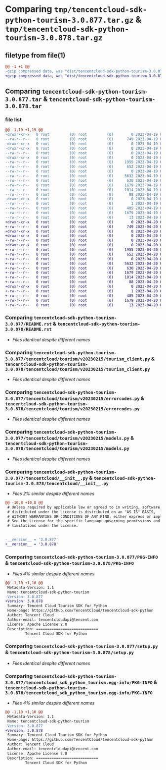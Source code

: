 # Comparing `tmp/tencentcloud-sdk-python-tourism-3.0.877.tar.gz` & `tmp/tencentcloud-sdk-python-tourism-3.0.878.tar.gz`

## filetype from file(1)

```diff
@@ -1 +1 @@
-gzip compressed data, was "dist/tencentcloud-sdk-python-tourism-3.0.877.tar", last modified: Wed Apr 19 09:39:53 2023, max compression
+gzip compressed data, was "dist/tencentcloud-sdk-python-tourism-3.0.878.tar", last modified: Thu Apr 20 00:54:21 2023, max compression
```

## Comparing `tencentcloud-sdk-python-tourism-3.0.877.tar` & `tencentcloud-sdk-python-tourism-3.0.878.tar`

### file list

```diff
@@ -1,19 +1,19 @@
-drwxr-xr-x   0 root         (0) root         (0)        0 2023-04-19 09:39:53.000000 tencentcloud-sdk-python-tourism-3.0.877/
--rw-r--r--   0 root         (0) root         (0)      749 2023-04-19 09:39:53.000000 tencentcloud-sdk-python-tourism-3.0.877/README.rst
-drwxr-xr-x   0 root         (0) root         (0)        0 2023-04-19 09:39:53.000000 tencentcloud-sdk-python-tourism-3.0.877/tencentcloud/
-drwxr-xr-x   0 root         (0) root         (0)        0 2023-04-19 09:39:53.000000 tencentcloud-sdk-python-tourism-3.0.877/tencentcloud/tourism/
--rw-r--r--   0 root         (0) root         (0)        0 2023-04-19 09:39:53.000000 tencentcloud-sdk-python-tourism-3.0.877/tencentcloud/tourism/__init__.py
-drwxr-xr-x   0 root         (0) root         (0)        0 2023-04-19 09:39:53.000000 tencentcloud-sdk-python-tourism-3.0.877/tencentcloud/tourism/v20230215/
--rw-r--r--   0 root         (0) root         (0)     1955 2023-04-19 09:39:53.000000 tencentcloud-sdk-python-tourism-3.0.877/tencentcloud/tourism/v20230215/tourism_client.py
--rw-r--r--   0 root         (0) root         (0)      652 2023-04-19 09:39:53.000000 tencentcloud-sdk-python-tourism-3.0.877/tencentcloud/tourism/v20230215/errorcodes.py
--rw-r--r--   0 root         (0) root         (0)        0 2023-04-19 09:39:53.000000 tencentcloud-sdk-python-tourism-3.0.877/tencentcloud/tourism/v20230215/__init__.py
--rw-r--r--   0 root         (0) root         (0)     5632 2023-04-19 09:39:53.000000 tencentcloud-sdk-python-tourism-3.0.877/tencentcloud/tourism/v20230215/models.py
--rw-r--r--   0 root         (0) root         (0)      630 2023-04-19 09:39:53.000000 tencentcloud-sdk-python-tourism-3.0.877/tencentcloud/__init__.py
--rw-r--r--   0 root         (0) root         (0)     1679 2023-04-19 09:39:53.000000 tencentcloud-sdk-python-tourism-3.0.877/PKG-INFO
--rw-r--r--   0 root         (0) root         (0)     1014 2023-04-19 09:39:53.000000 tencentcloud-sdk-python-tourism-3.0.877/setup.py
--rw-r--r--   0 root         (0) root         (0)       88 2023-04-19 09:39:53.000000 tencentcloud-sdk-python-tourism-3.0.877/setup.cfg
-drwxr-xr-x   0 root         (0) root         (0)        0 2023-04-19 09:39:53.000000 tencentcloud-sdk-python-tourism-3.0.877/tencentcloud_sdk_python_tourism.egg-info/
--rw-r--r--   0 root         (0) root         (0)        1 2023-04-19 09:39:53.000000 tencentcloud-sdk-python-tourism-3.0.877/tencentcloud_sdk_python_tourism.egg-info/dependency_links.txt
--rw-r--r--   0 root         (0) root         (0)      485 2023-04-19 09:39:53.000000 tencentcloud-sdk-python-tourism-3.0.877/tencentcloud_sdk_python_tourism.egg-info/SOURCES.txt
--rw-r--r--   0 root         (0) root         (0)     1679 2023-04-19 09:39:53.000000 tencentcloud-sdk-python-tourism-3.0.877/tencentcloud_sdk_python_tourism.egg-info/PKG-INFO
--rw-r--r--   0 root         (0) root         (0)       13 2023-04-19 09:39:53.000000 tencentcloud-sdk-python-tourism-3.0.877/tencentcloud_sdk_python_tourism.egg-info/top_level.txt
+drwxr-xr-x   0 root         (0) root         (0)        0 2023-04-20 00:54:21.000000 tencentcloud-sdk-python-tourism-3.0.878/
+-rw-r--r--   0 root         (0) root         (0)      749 2023-04-20 00:54:21.000000 tencentcloud-sdk-python-tourism-3.0.878/README.rst
+drwxr-xr-x   0 root         (0) root         (0)        0 2023-04-20 00:54:21.000000 tencentcloud-sdk-python-tourism-3.0.878/tencentcloud/
+drwxr-xr-x   0 root         (0) root         (0)        0 2023-04-20 00:54:21.000000 tencentcloud-sdk-python-tourism-3.0.878/tencentcloud/tourism/
+-rw-r--r--   0 root         (0) root         (0)        0 2023-04-20 00:54:21.000000 tencentcloud-sdk-python-tourism-3.0.878/tencentcloud/tourism/__init__.py
+drwxr-xr-x   0 root         (0) root         (0)        0 2023-04-20 00:54:21.000000 tencentcloud-sdk-python-tourism-3.0.878/tencentcloud/tourism/v20230215/
+-rw-r--r--   0 root         (0) root         (0)     1955 2023-04-20 00:54:21.000000 tencentcloud-sdk-python-tourism-3.0.878/tencentcloud/tourism/v20230215/tourism_client.py
+-rw-r--r--   0 root         (0) root         (0)      652 2023-04-20 00:54:21.000000 tencentcloud-sdk-python-tourism-3.0.878/tencentcloud/tourism/v20230215/errorcodes.py
+-rw-r--r--   0 root         (0) root         (0)        0 2023-04-20 00:54:21.000000 tencentcloud-sdk-python-tourism-3.0.878/tencentcloud/tourism/v20230215/__init__.py
+-rw-r--r--   0 root         (0) root         (0)     5632 2023-04-20 00:54:21.000000 tencentcloud-sdk-python-tourism-3.0.878/tencentcloud/tourism/v20230215/models.py
+-rw-r--r--   0 root         (0) root         (0)      630 2023-04-20 00:54:21.000000 tencentcloud-sdk-python-tourism-3.0.878/tencentcloud/__init__.py
+-rw-r--r--   0 root         (0) root         (0)     1679 2023-04-20 00:54:21.000000 tencentcloud-sdk-python-tourism-3.0.878/PKG-INFO
+-rw-r--r--   0 root         (0) root         (0)     1014 2023-04-20 00:54:21.000000 tencentcloud-sdk-python-tourism-3.0.878/setup.py
+-rw-r--r--   0 root         (0) root         (0)       88 2023-04-20 00:54:21.000000 tencentcloud-sdk-python-tourism-3.0.878/setup.cfg
+drwxr-xr-x   0 root         (0) root         (0)        0 2023-04-20 00:54:21.000000 tencentcloud-sdk-python-tourism-3.0.878/tencentcloud_sdk_python_tourism.egg-info/
+-rw-r--r--   0 root         (0) root         (0)        1 2023-04-20 00:54:21.000000 tencentcloud-sdk-python-tourism-3.0.878/tencentcloud_sdk_python_tourism.egg-info/dependency_links.txt
+-rw-r--r--   0 root         (0) root         (0)      485 2023-04-20 00:54:21.000000 tencentcloud-sdk-python-tourism-3.0.878/tencentcloud_sdk_python_tourism.egg-info/SOURCES.txt
+-rw-r--r--   0 root         (0) root         (0)     1679 2023-04-20 00:54:21.000000 tencentcloud-sdk-python-tourism-3.0.878/tencentcloud_sdk_python_tourism.egg-info/PKG-INFO
+-rw-r--r--   0 root         (0) root         (0)       13 2023-04-20 00:54:21.000000 tencentcloud-sdk-python-tourism-3.0.878/tencentcloud_sdk_python_tourism.egg-info/top_level.txt
```

### Comparing `tencentcloud-sdk-python-tourism-3.0.877/README.rst` & `tencentcloud-sdk-python-tourism-3.0.878/README.rst`

 * *Files identical despite different names*

### Comparing `tencentcloud-sdk-python-tourism-3.0.877/tencentcloud/tourism/v20230215/tourism_client.py` & `tencentcloud-sdk-python-tourism-3.0.878/tencentcloud/tourism/v20230215/tourism_client.py`

 * *Files identical despite different names*

### Comparing `tencentcloud-sdk-python-tourism-3.0.877/tencentcloud/tourism/v20230215/errorcodes.py` & `tencentcloud-sdk-python-tourism-3.0.878/tencentcloud/tourism/v20230215/errorcodes.py`

 * *Files identical despite different names*

### Comparing `tencentcloud-sdk-python-tourism-3.0.877/tencentcloud/tourism/v20230215/models.py` & `tencentcloud-sdk-python-tourism-3.0.878/tencentcloud/tourism/v20230215/models.py`

 * *Files identical despite different names*

### Comparing `tencentcloud-sdk-python-tourism-3.0.877/tencentcloud/__init__.py` & `tencentcloud-sdk-python-tourism-3.0.878/tencentcloud/__init__.py`

 * *Files 2% similar despite different names*

```diff
@@ -10,8 +10,8 @@
 # Unless required by applicable law or agreed to in writing, software
 # distributed under the License is distributed on an "AS IS" BASIS,
 # WITHOUT WARRANTIES OR CONDITIONS OF ANY KIND, either express or implied.
 # See the License for the specific language governing permissions and
 # limitations under the License.
 
 
-__version__ = '3.0.877'
+__version__ = '3.0.878'
```

### Comparing `tencentcloud-sdk-python-tourism-3.0.877/PKG-INFO` & `tencentcloud-sdk-python-tourism-3.0.878/PKG-INFO`

 * *Files 4% similar despite different names*

```diff
@@ -1,10 +1,10 @@
 Metadata-Version: 1.1
 Name: tencentcloud-sdk-python-tourism
-Version: 3.0.877
+Version: 3.0.878
 Summary: Tencent Cloud Tourism SDK for Python
 Home-page: https://github.com/TencentCloud/tencentcloud-sdk-python
 Author: Tencent Cloud
 Author-email: tencentcloudapi@tencent.com
 License: Apache License 2.0
 Description: ============================
         Tencent Cloud SDK for Python
```

### Comparing `tencentcloud-sdk-python-tourism-3.0.877/setup.py` & `tencentcloud-sdk-python-tourism-3.0.878/setup.py`

 * *Files identical despite different names*

### Comparing `tencentcloud-sdk-python-tourism-3.0.877/tencentcloud_sdk_python_tourism.egg-info/PKG-INFO` & `tencentcloud-sdk-python-tourism-3.0.878/tencentcloud_sdk_python_tourism.egg-info/PKG-INFO`

 * *Files 4% similar despite different names*

```diff
@@ -1,10 +1,10 @@
 Metadata-Version: 1.1
 Name: tencentcloud-sdk-python-tourism
-Version: 3.0.877
+Version: 3.0.878
 Summary: Tencent Cloud Tourism SDK for Python
 Home-page: https://github.com/TencentCloud/tencentcloud-sdk-python
 Author: Tencent Cloud
 Author-email: tencentcloudapi@tencent.com
 License: Apache License 2.0
 Description: ============================
         Tencent Cloud SDK for Python
```

